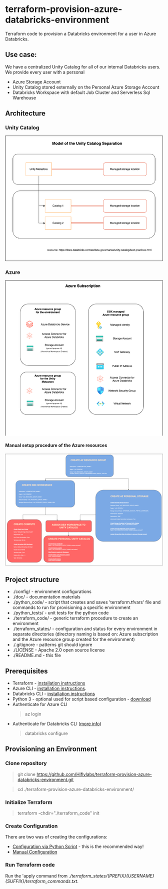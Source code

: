 # terraform-provision-azure-databricks-environment
Terraform code to provision a Databricks environment for a user in Azure Databricks.

## Use case:

We have a centralized Unity Catalog for all of our internal Databricks users.
We provide every user with a personal
* Azure Storage Account
* Unity Catalog stored externally on the Personal Azure Storage Account
* Databricks Workspace with default Job Cluster and Serverless Sql Warehouse

## Architecture

### Unity Catalog

![screenshot](doc/images/Unity_Setup.drawio.png)

### Azure

![screenshot](doc/images/DBX_environment.drawio.png)

#### Manual setup procedure of the Azure resources

![screenshot](doc/images/Azure_DBX_Environment_Setup_Steps.png)

## Project structure

* ./config/ - environment configurations
* ./doc/ - documentation materials
* ./python_code/ - script that creates and saves 'terraform.tfvars' file and commands to run for provisioning
a specific environment
* ./python_tests/ - unit tests for the python code
* ./terraform_code/ - generic terraform procedure to create an environment
* ./terraform_states/ - configuration and status for every environment in separate directories
(directory naming is based on: Azure subscription and the Azure resource group created for the environment)
* ./.gitignore - patterns git should ignore
* ./LICENSE - Apache 2.0 open source license
* ./README.md - this file

## Prerequisites

* Terraform - [installation instructions](https://developer.hashicorp.com/terraform/tutorials/aws-get-started/install-cli)
* Azure CLI - [installation instructions](https://learn.microsoft.com/en-us/cli/azure/install-azure-cli).
* Databricks CLI - [installation instructions](https://docs.databricks.com/en/dev-tools/cli/install.html)
* Python 3 - optional used for script based configuration - [download](https://www.python.org/downloads/)
* Authenticate for Azure CLI
  > az login
* Authenticate for Databricks CLI ([more info](https://docs.databricks.com/en/dev-tools/cli/authentication.html))
  > databricks configure

## Provisioning an Environment

### Clone repository
> git clone https://github.com/Hiflylabs/terraform-provision-azure-databricks-environment.git

> cd ./terraform-provision-azure-databricks-environment/

### Initialize Terraform

> terraform -chdir="./terraform_code" init

### Create Configuration

There are two was of creating the configurations:

* [Configuration via Python Script](./doc/script_config.md) - this is the recommended way!
* [Manual Configuration](./doc/manual_config.md)

### Run Terraform code

Run the 'apply command from _./terraform_states/{PREFIX}{USERNAME}{SUFFIX}/terraform_commands.txt_.
